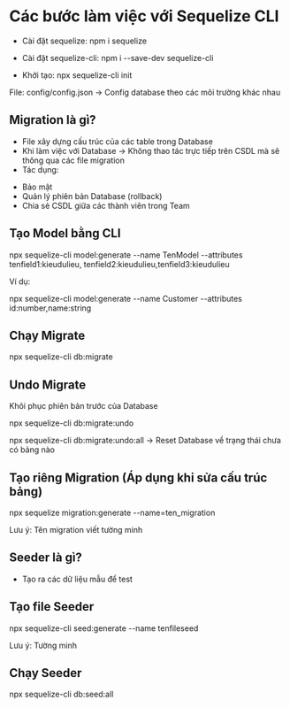 # Các bước làm việc với Sequelize CLI

- Cài đặt sequelize: npm i sequelize

- Cài đặt sequelize-cli: npm i --save-dev sequelize-cli

- Khởi tạo: npx sequelize-cli init

File: config/config.json -> Config database theo các môi trường khác nhau

## Migration là gì?

- File xây dựng cấu trúc của các table trong Database
- Khi làm việc với Database -> Không thao tác trực tiếp trên CSDL mà sẽ thông qua các file migration
- Tác dụng:

* Bảo mật
* Quản lý phiên bản Database (rollback)
* Chia sẻ CSDL giữa các thành viên trong Team

## Tạo Model bằng CLI

npx sequelize-cli model:generate --name TenModel --attributes tenfield1:kieudulieu, tenfield2:kieudulieu,tenfield3:kieudulieu

Ví dụ:

npx sequelize-cli model:generate --name Customer --attributes id:number,name:string

## Chạy Migrate

npx sequelize-cli db:migrate

## Undo Migrate

Khôi phục phiên bản trước của Database

npx sequelize-cli db:migrate:undo

npx sequelize-cli db:migrate:undo:all -> Reset Database về trạng thái chưa có bảng nào

## Tạo riêng Migration (Áp dụng khi sửa cấu trúc bảng)

npx sequelize migration:generate --name=ten_migration

Lưu ý: Tên migration viết tường minh

## Seeder là gì?

- Tạo ra các dữ liệu mẫu để test

## Tạo file Seeder

npx sequelize-cli seed:generate --name tenfileseed

Lưu ý: Tường minh

## Chạy Seeder

npx sequelize-cli db:seed:all

